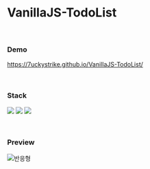 # VanillaJS-TodoList

<br />

### Demo
https://7uckystrike.github.io/VanillaJS-TodoList/

<br />

### Stack
<img src="https://img.shields.io/badge/html5-E34F26?style=for-the-badge&logo=html5&logoColor=white"> <img src="https://img.shields.io/badge/css-1572B6?style=for-the-badge&logo=css3&logoColor=white"> <img src="https://img.shields.io/badge/javascript-F7DF1E?style=for-the-badge&logo=javascript&logoColor=black"> 

<br />

### Preview
![반응형](https://user-images.githubusercontent.com/100673856/177590786-5ccbab0c-04ec-47df-a2cf-86b44dd22f9f.gif)
